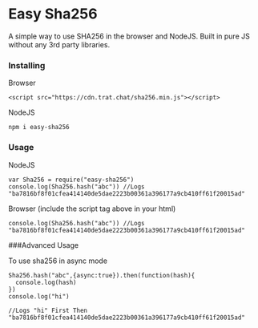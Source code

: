# Easy Sha256

A simple way to use SHA256 in the browser and NodeJS. Built in pure JS without any 3rd party libraries.

### Installing

Browser
```
<script src="https://cdn.trat.chat/sha256.min.js"></script>
```

NodeJS
```
npm i easy-sha256
```


### Usage

NodeJS
```
var Sha256 = require("easy-sha256")
console.log(Sha256.hash("abc")) //Logs "ba7816bf8f01cfea414140de5dae2223b00361a396177a9cb410ff61f20015ad"
```
Browser (include the script tag above in your html)
```
console.log(Sha256.hash("abc")) //Logs "ba7816bf8f01cfea414140de5dae2223b00361a396177a9cb410ff61f20015ad"
```

###Advanced Usage

To use sha256 in async mode
```
Sha256.hash("abc",{async:true}).then(function(hash){
  console.log(hash)
})
console.log("hi")

//Logs "hi" First Then "ba7816bf8f01cfea414140de5dae2223b00361a396177a9cb410ff61f20015ad"
```

